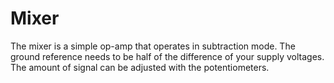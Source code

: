 # Mixer

The mixer is a simple op-amp that operates in subtraction mode. The ground reference needs to be half of the difference of your supply voltages. The amount of signal can be adjusted with the potentiometers.
